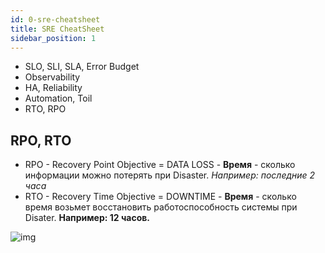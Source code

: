 ```yaml
---
id: 0-sre-cheatsheet
title: SRE CheatSheet
sidebar_position: 1
---
```


- SLO, SLI, SLA, Error Budget
- Observability
- HA, Reliability
- Automation, Toil
- RTO, RPO

## RPO, RTO

- RPO - Recovery Point Objective = DATA LOSS - **Время** - сколько информации можно потерять при Disaster. *Например: последние 2 часа*
- RTO - Recovery Time Objective = DOWNTIME - **Время** - сколько время возьмет восстановить работоспособность системы при Disater. **Например: 12 часов.**

![img](https://ah-public-pictures.hb.bizmrg.com/sre/RTO%2CRPO-schema.png)
